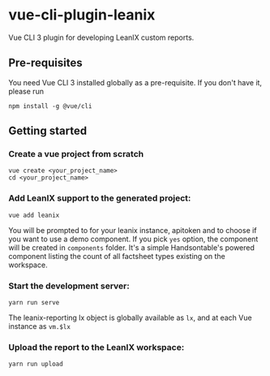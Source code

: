 # vue-cli-plugin-leanix

Vue CLI 3 plugin for developing LeanIX custom reports.

## Pre-requisites

You need Vue CLI 3 installed globally as a pre-requisite. If you don't have it, please run

```
npm install -g @vue/cli
```

## Getting started

### Create a vue project from scratch
```
vue create <your_project_name>
cd <your_project_name>
```

### Add LeanIX support to the generated project:
```
vue add leanix
```
You will be prompted to for your leanix instance, apitoken and to choose if you want to use a demo component. If you pick `yes` option, the component will be created in `components` folder. It's a simple Handsontable's powered component listing the count of all factsheet types existing on the workspace.

### Start the development server:
```
yarn run serve
```

The leanix-reporting lx object is globally available as ```lx```, and at each Vue instance as ```vm.$lx```

### Upload the report to the LeanIX workspace:
```
yarn run upload
```

